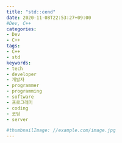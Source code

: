 ```yaml
---
title: "std::cend"
date: 2020-11-08T22:53:27+09:00
#Dev, C++
categories:
- Dev
- C++
tags:
- C++
- std
keywords:
- tech
- developer
- 개발자
- programmer
- programming
- software
- 프로그래머
- coding
- 코딩
- server

#thumbnailImage: //example.com/image.jpg
---
```




<!--more-->